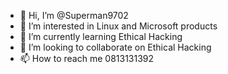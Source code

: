 - 👋 Hi, I’m @Superman9702
- 👀 I’m interested in Linux and Microsoft products
- 🌱 I’m currently learning Ethical Hacking 
- 💞️ I’m looking to collaborate on Ethical Hacking
- 📫 How to reach me 0813131392

<!---
Superman9702/Superman9702 is a ✨ special ✨ repository because its `README.md` (this file) appears on your GitHub profile.
You can click the Preview link to take a look at your changes.
--->
